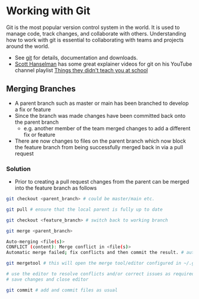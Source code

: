 # Working with Git

Git is the most popular version control system in the world. It is used to manage code, track changes, and collaborate with others.  Understanding how to work with git is essential to collaborating with teams and projects around the world.

- See [git](https://git-scm.com/) for details, documentation and downloads.
- [Scott Hanselman](https://www.hanselman.com/blog/) has some great explainer videos for git on his YouTube channel playlist [Things they didn't teach you at school](https://www.youtube.com/playlist?list=PL0M0zPgJ3HSesuPIObeUVQNbKqlw5U2Vr)

## Merging Branches

- A parent branch such as master or main has been branched to develop a fix or feature
- Since the branch was made changes have been committed back onto the parent branch
  - e.g. another member of the team merged changes to add a different fix or feature
- There are now changes to files on the parent branch which now block the feature branch from being successfully merged back in via a pull request

### Solution

- Prior to creating a pull request changes from the parent can be merged into the feature branch as follows

```bash
git checkout <parent_branch> # could be master/main etc.

git pull # ensure that the local parent is fully up to date

git checkout <feature_branch> # switch back to working branch

git merge <parent_branch>

Auto-merging <file(s)>
CONFLICT (content): Merge conflict in <file(s)>
Automatic merge failed; fix conflicts and then commit the result. # automatic merge has failed

git mergetool # this will open the merge tool/editor configured in ~/.gitconfig

# use the editor to resolve conflicts and/or correct issues as required
# save changes and close editor

git commit # add and commit files as usual
```
